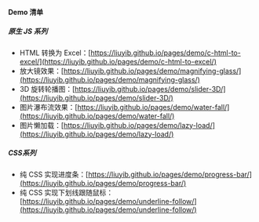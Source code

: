 #### Demo 清单

##### 原生 JS 系列

- HTML 转换为 Excel：[https://liuyib.github.io/pages/demo/c-html-to-excel/](https://liuyib.github.io/pages/demo/c-html-to-excel/)
- 放大镜效果：[https://liuyib.github.io/pages/demo/magnifying-glass/](https://liuyib.github.io/pages/demo/magnifying-glass/)
- 3D 旋转轮播图：[https://liuyib.github.io/pages/demo/slider-3D/](https://liuyib.github.io/pages/demo/slider-3D/)
- 图片瀑布流效果：[https://liuyib.github.io/pages/demo/water-fall/](https://liuyib.github.io/pages/demo/water-fall/)
- 图片懒加载：[https://liuyib.github.io/pages/demo/lazy-load/](https://liuyib.github.io/pages/demo/lazy-load/)

##### CSS系列

- 纯 CSS 实现进度条：[https://liuyib.github.io/pages/demo/progress-bar/](https://liuyib.github.io/pages/demo/progress-bar/)
- 纯 CSS 实现下划线跟随鼠标：[https://liuyib.github.io/pages/demo/underline-follow/](https://liuyib.github.io/pages/demo/underline-follow/)